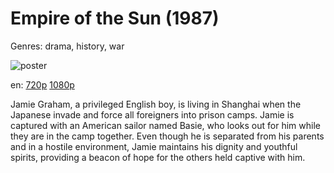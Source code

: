 # Empire of the Sun (1987)

Genres: drama, history, war

![poster](http://image.tmdb.org/t/p/w500/mD5BkLNSPXS8GZDB0VRRrI7YV5V.jpg)

en:
  [720p](magnet:?xt=urn:btih:025A56499129285226CB0669D07D5FC6FA2AAE16&tr=udp://glotorrents.pw:6969/announce&tr=udp://tracker.opentrackr.org:1337/announce&tr=udp://torrent.gresille.org:80/announce&tr=udp://tracker.openbittorrent.com:80&tr=udp://tracker.coppersurfer.tk:6969&tr=udp://tracker.leechers-paradise.org:6969&tr=udp://p4p.arenabg.ch:1337&tr=udp://tracker.internetwarriors.net:1337)
  [1080p](magnet:?xt=urn:btih:7E2D196E8D123150141DD6FA1E7BBEBDDE926EE4&tr=udp://glotorrents.pw:6969/announce&tr=udp://tracker.opentrackr.org:1337/announce&tr=udp://torrent.gresille.org:80/announce&tr=udp://tracker.openbittorrent.com:80&tr=udp://tracker.coppersurfer.tk:6969&tr=udp://tracker.leechers-paradise.org:6969&tr=udp://p4p.arenabg.ch:1337&tr=udp://tracker.internetwarriors.net:1337)
  


Jamie Graham, a privileged English boy, is living in Shanghai when the Japanese invade and force all foreigners into prison camps. Jamie is captured with an American sailor named Basie, who looks out for him while they are in the camp together. Even though he is separated from his parents and in a hostile environment, Jamie maintains his dignity and youthful spirits, providing a beacon of hope for the others held captive with him.